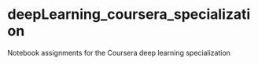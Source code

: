 # deepLearning_coursera_specialization
Notebook assignments for the Coursera deep learning specialization
